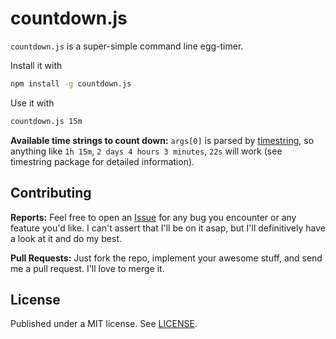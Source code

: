 countdown.js
============

`countdown.js` is a super-simple command line egg-timer.

Install it with

```bash
npm install -g countdown.js
```

Use it with

```bash
countdown.js 15m
```

**Available time strings to count down:** `args[0]` is parsed by [timestring](https://www.npmjs.org/package/timestring), so anything like `1h 15m`, `2 days 4 hours 3 minutes`, `22s` will work (see timestring package for detailed information).

Contributing
------------

**Reports:** Feel free to open an [Issue](https://github.com/dominikschreiber/countdown.js/issues) for any bug you encounter or any feature you'd like. I can't assert that I'll be on it asap, but I'll definitively have a look at it and do my best.

**Pull Requests:** Just fork the repo, implement your awesome stuff, and send me a pull request. I'll love to merge it.

License
-------
Published under a MIT license. See [LICENSE](./LICENSE).

